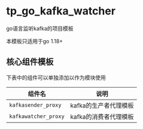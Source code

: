 # tp_go_kafka_watcher

go语言监听kafka的项目模板

本模板只适用于go 1.18+

## 核心组件模板

下表中的组件可以单独添加以作为模块使用

| 组件名               | 说明                  |
| -------------------- | --------------------- |
| `kafkasender_proxy`  | kafka的生产者代理模板 |
| `kafkawatcher_proxy` | kafka的消费者代理模板 |